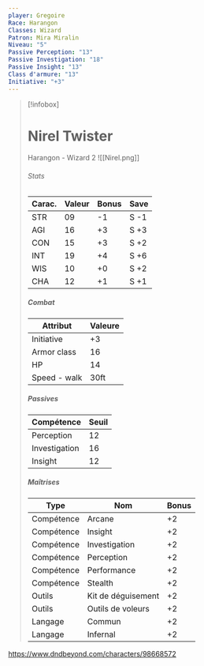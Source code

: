 ```yaml
---
player: Gregoire
Race: Harangon
Classes: Wizard
Patron: Mira Miralin
Niveau: "5"
Passive Perception: "13"
Passive Investigation: "18"
Passive Insight: "13"
Class d'armure: "13"
Initiative: "+3"
---
```


> [!infobox] 
> # Nirel Twister
> Harangon - Wizard 2 
> ![[Nirel.png]] 
> ###### Stats 
> | Carac. | Valeur | Bonus | Save |
> | --- | --- | --- | --- |
> | STR | 09 | -1| S -1 |
> | AGI | 16 | +3| S +3 |
> | CON | 15 | +3| S +2 |
> | INT | 19 | +4| S +6 |
> | WIS | 10 | +0 | S +2 |
> | CHA | 12 | +1 | S +1 |
> ##### Combat
> | Attribut | Valeure |
> | --- | --- |
> | Initiative | +3 |
> | Armor class | 16 |
> | HP | 14 |
> | Speed - walk | 30ft |
> ##### Passives
> | Compétence | Seuil |
> | --- | --- |
> | Perception | 12 |
> | Investigation | 16 | 
> | Insight | 12 | 
> ##### Maîtrises
> | Type | Nom | Bonus |
> | --- | --- | --- |
> | Compétence | Arcane | +2 |
> | Compétence | Insight | +2 |
> | Compétence | Investigation | +2 |
> | Compétence | Perception | +2 |
> | Compétence | Performance | +2 |
> | Compétence | Stealth | +2 |
> | Outils | Kit de déguisement | +2 |
> | Outils | Outils de voleurs | +2 |
> | Langage | Commun | +2 |
> | Langage | Infernal | +2 |

https://www.dndbeyond.com/characters/98668572
